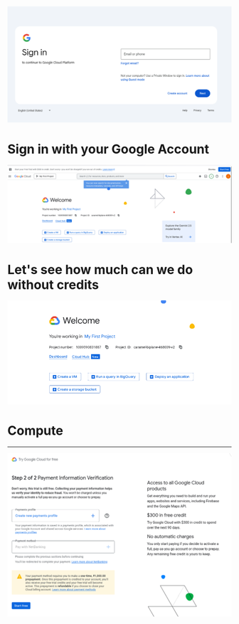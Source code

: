 

![alt text](image-1.png)

# Sign in with your Google Account



![alt text](image-2.png)

# Let's see how much can we do without credits

![alt text](image-3.png)

# Compute



---

![alt text](image.png)

# 

